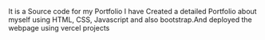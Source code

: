 It is a Source code for my Portfolio
I have Created a detailed Portfolio about myself using HTML, CSS, Javascript and also bootstrap.And deployed the webpage using vercel projects

